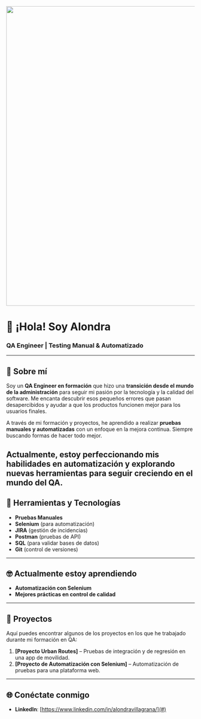 <div id="header" align="center">
  <img decoding="async" src="https://github.com/alondravi/alondravi/blob/main/Banner%para%Github.png" width="800"/>
</div>

# 👋 ¡Hola! Soy Alondra

### QA Engineer | Testing Manual & Automatizado

---

## 🌚 Sobre mí

Soy un **QA Engineer en formación** que hizo una **transición desde el mundo de la administración** para seguir mi pasión por la tecnología y la calidad del software. Me encanta descubrir esos pequeños errores que pasan desapercibidos y ayudar a que los productos funcionen mejor para los usuarios finales.

A través de mi formación y proyectos, he aprendido a realizar **pruebas manuales y automatizadas** con un enfoque en la mejora continua. Siempre buscando formas de hacer todo mejor.

Actualmente, estoy perfeccionando mis habilidades en automatización y explorando nuevas herramientas para seguir creciendo en el mundo del QA.
---

## 🔧 Herramientas y Tecnologías

- **Pruebas Manuales**
- **Selenium** (para automatización)
- **JIRA** (gestión de incidencias)
- **Postman** (pruebas de API)
- **SQL** (para validar bases de datos)
- **Git** (control de versiones)

---

## 🤓 Actualmente estoy aprendiendo

- **Automatización con Selenium**
- **Mejores prácticas en control de calidad**

---

## 🚀 Proyectos

Aquí puedes encontrar algunos de los proyectos en los que he trabajado durante mi formación en QA:

1. **[Proyecto Urban Routes]** – Pruebas de integración y de regresión en una app de movilidad.
2. **[Proyecto de Automatización con Selenium]** – Automatización de pruebas para una plataforma web.

---

## 🌐 Conéctate conmigo

- **LinkedIn**: [https://www.linkedin.com/in/alondravillagrana/](#)

